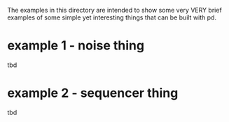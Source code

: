 The examples in this directory are intended to show some very VERY brief examples
of some simple yet interesting things that can be built with pd.

# example 1 - noise thing

tbd

# example 2 - sequencer thing

tbd
